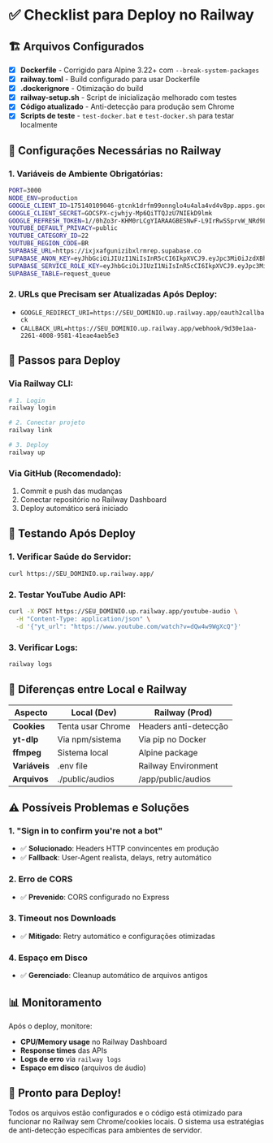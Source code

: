 # ✅ Checklist para Deploy no Railway

## 🏗️ Arquivos Configurados

- [x] **Dockerfile** - Corrigido para Alpine 3.22+ com `--break-system-packages`
- [x] **railway.toml** - Build configurado para usar Dockerfile  
- [x] **.dockerignore** - Otimização do build
- [x] **railway-setup.sh** - Script de inicialização melhorado com testes
- [x] **Código atualizado** - Anti-detecção para produção sem Chrome
- [x] **Scripts de teste** - `test-docker.bat` e `test-docker.sh` para testar localmente

## 🔧 Configurações Necessárias no Railway

### 1. Variáveis de Ambiente Obrigatórias:
```bash
PORT=3000
NODE_ENV=production
GOOGLE_CLIENT_ID=175140109046-gtcnk1drfm99onnglo4u4ala4vd4v8pp.apps.googleusercontent.com
GOOGLE_CLIENT_SECRET=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
GOOGLE_REFRESH_TOKEN=1//0hZo3r-KHM0rLCgYIARAAGBESNwF-L9IrRwSSprvW_NRd9LAbRwOr74zAIrQ-U_SFx0BRT7g3ACBurxW1I_Ml78dMhzMIZaudh-w
YOUTUBE_DEFAULT_PRIVACY=public
YOUTUBE_CATEGORY_ID=22
YOUTUBE_REGION_CODE=BR
SUPABASE_URL=https://ixjxafgunizibxlrmrep.supabase.co
SUPABASE_ANON_KEY=eyJhbGciOiJIUzI1NiIsInR5cCI6IkpXVCJ9.eyJpc3MiOiJzdXBhYmFzZSIsInJlZiI6Iml4anhhZmd1bml6aWJ4bHJtcmVwIiwicm9sZSI6ImFub24iLCJpYXQiOjE3NTM5NzMyNzksImV4cCI6MjA2OTU0OTI3OX0.3-iR9cHv1MbGXVK9qBWJUaYiHNGfYQrOJzWgwsz-Bb4
SUPABASE_SERVICE_ROLE_KEY=eyJhbGciOiJIUzI1NiIsInR5cCI6IkpXVCJ9.eyJpc3MiOiJzdXBhYmFzZSIsInJlZiI6Iml4anhhZmd1bml6aWJ4bHJtcmVwIiwicm9sZSI6InNlcnZpY2Vfcm9sZSIsImlhdCI6MTc1Mzk3MzI3OSwiZXhwIjoyMDY5NTQ5Mjc5fQ.k70aDnoocbzijNxAM7e76vale6sSFy-QoMTF2oS3-sY
SUPABASE_TABLE=request_queue
```

### 2. URLs que Precisam ser Atualizadas Após Deploy:
- `GOOGLE_REDIRECT_URI=https://SEU_DOMINIO.up.railway.app/oauth2callback`
- `CALLBACK_URL=https://SEU_DOMINIO.up.railway.app/webhook/9d30e1aa-2261-4008-9581-41eae4aeb5e3`

## 🚀 Passos para Deploy

### Via Railway CLI:
```bash
# 1. Login
railway login

# 2. Conectar projeto
railway link

# 3. Deploy
railway up
```

### Via GitHub (Recomendado):
1. Commit e push das mudanças
2. Conectar repositório no Railway Dashboard
3. Deploy automático será iniciado

## 🧪 Testando Após Deploy

### 1. Verificar Saúde do Servidor:
```bash
curl https://SEU_DOMINIO.up.railway.app/
```

### 2. Testar YouTube Audio API:
```bash
curl -X POST https://SEU_DOMINIO.up.railway.app/youtube-audio \
  -H "Content-Type: application/json" \
  -d '{"yt_url": "https://www.youtube.com/watch?v=dQw4w9WgXcQ"}'
```

### 3. Verificar Logs:
```bash
railway logs
```

## 🔧 Diferenças entre Local e Railway

| Aspecto | Local (Dev) | Railway (Prod) |
|---------|-------------|----------------|
| **Cookies** | Tenta usar Chrome | Headers anti-detecção |
| **yt-dlp** | Via npm/sistema | Via pip no Docker |
| **ffmpeg** | Sistema local | Alpine package |
| **Variáveis** | .env file | Railway Environment |
| **Arquivos** | ./public/audios | /app/public/audios |

## ⚠️ Possíveis Problemas e Soluções

### 1. "Sign in to confirm you're not a bot"
- ✅ **Solucionado**: Headers HTTP convincentes em produção
- ✅ **Fallback**: User-Agent realista, delays, retry automático

### 2. Erro de CORS
- ✅ **Prevenido**: CORS configurado no Express

### 3. Timeout nos Downloads
- ✅ **Mitigado**: Retry automático e configurações otimizadas

### 4. Espaço em Disco
- ✅ **Gerenciado**: Cleanup automático de arquivos antigos

## 📊 Monitoramento

Após o deploy, monitore:
- **CPU/Memory usage** no Railway Dashboard
- **Response times** das APIs
- **Logs de erro** via `railway logs`
- **Espaço em disco** (arquivos de áudio)

## 🎯 Pronto para Deploy!

Todos os arquivos estão configurados e o código está otimizado para funcionar no Railway sem Chrome/cookies locais. O sistema usa estratégias de anti-detecção específicas para ambientes de servidor.